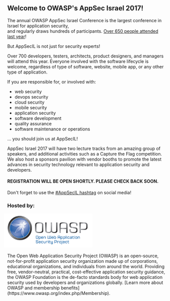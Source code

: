 ---
---

## Welcome to OWASP's AppSec Israel 2017! 

The annual OWASP AppSec Israel Conference is the largest conference in Israel for application security,  
and regularly draws hundreds of participants. [Over 650 people attended last year](https://www.owasp.org/index.php/AppSec_Israel_2016)! 

But AppSecIL is not just for security experts!

Over 700 developers, testers, architects, product designers, and managers will attend this year. 
Everyone involved with the software lifecycle is welcome, regardless of type of software, website, mobile app, or any other type of application.

If you are responsible for, or involved with:

* web security
* devops security
* cloud security
* mobile security
* application security
* software development
* quality assurance
* software maintenance or operations  

... you should join us at AppSecIL!

AppSec Israel 2017 will have two lecture tracks from an amazing group of speakers, and additional activities such as a Capture the Flag competition.   
We also host a sponsors pavilion with vendor booths to promote the latest advances in security technology relevant to application security and developers.

#### REGISTRATION WILL BE OPEN SHORTLY. PLEASE CHECK BACK SOON.  
  
Don't forget to use the [#AppSecIL hashtag](https://twitter.com/hashtag/AppSecIL) on social media!   


### Hosted by:  

<a href="https://owasp.org">
  <img src="assets/img/owasp_logo.jpg" style="width:20em; margin-left:-0.75em;">
</a>

<p>
The Open Web Application Security Project (OWASP) is an open-source, not-for-profit application security organization made up of corporations, educational organizations, and individuals from around the world.    
Providing free, vendor-neutral, practical, cost-effective application security guidance, the OWASP Foundation is the de-facto standards body for web application security used by developers and organizations globally.   
[Learn more about OWASP and membership benefits](https://www.owasp.org/index.php/Membership).
</p>
